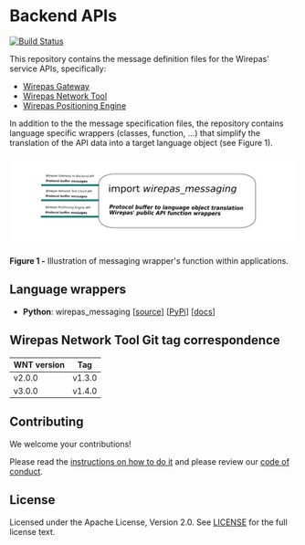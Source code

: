 # Backend APIs

[![Build Status](https://travis-ci.com/wirepas/backend-apis.svg?branch=master)](https://travis-ci.com/wirepas/backend-apis)

This repository contains the message definition files for the Wirepas'
service APIs, specifically:

- [Wirepas Gateway][here_gateway]
- [Wirepas Network Tool][here_wnt]
- [Wirepas Positioning Engine][here_wpe]

In addition to the the message specification files, the repository contains language specific wrappers (classes, function, ...) that simplify the translation of the API data into a target language object (see Figure 1).

![runtime operation of wm-config][here_docs_operation]

**Figure 1 -** Illustration of messaging wrapper's function within applications.

## Language wrappers

- **Python**: wirepas_messaging \[[source][here_python]\] \[[PyPi][pypi_messaging]\] \[[docs][here_python_docs]\]

## Wirepas Network Tool Git tag correspondence

| WNT version   | Tag           |
| ------------- |:-------------:|
| v2.0.0        | v1.3.0        |
| v3.0.0        | v1.4.0        |

## Contributing

We welcome your contributions!

Please read the [instructions on how to do it][here_contribution]
and please review our [code of conduct][here_code_of_conduct].

## License

Licensed under the Apache License, Version 2.0.
See [LICENSE][here_license] for the full license text.

[here_python]: https://github.com/wirepas/backend-apis/tree/master/wrappers/python
[here_python_docs]: https://backend-apis.readthedocs.io/en/latest/index.html

[here_docs_operation]: ./docs/img/overview.png

[here_gateway]: ./gateway_to_backend

[here_wpe]: ./wpe

[here_wnt]: ./wnt

[pypi_messaging]: https://pypi.org/project/wirepas-messaging/

[here_code_of_conduct]: https://github.com/wirepas/backend-apis/blob/master/CODE_OF_CONDUCT.md

[here_contribution]: https://github.com/wirepas/backend-apis/blob/master/CONTRIBUTING.md

[here_license]: https://github.com/wirepas/backend-apis/blob/master/LICENSE

